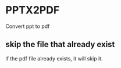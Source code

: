 # PPTX2PDF

Convert ppt to pdf 

## skip the file that already exist

if the pdf file already exists, it will skip it. 
